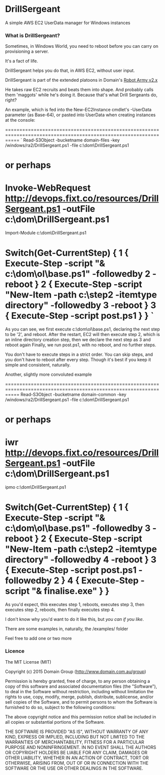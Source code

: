 # DrillSergeant
A simple AWS EC2 UserData manager for Windows instances

### What is DrillSergeant? ###

Sometimes, in Windows World, you need to reboot before you can carry on provisioning a server.

It's a fact of life.

DrillSergeant helps you do that, in AWS EC2, without user input.

DrillSergeant is part of the extended platoons in Domain's [Robot Army v2.x](http://tech.domain.com.au/2015/01/robot-army-v2-0/)

He takes raw EC2 recruits and beats them into shape. And probably calls them 'maggots' while he's doing it. Because that's what Drill Sergeants do, right?

An example, which is fed into the New-EC2Instance cmdlet's -UserData parameter (as Base-64), or pasted into UserData when creating instances at the console:

=================================================================================================================
`<powershell>
 Read-S3Object -bucketname domain-files -key /windows/ra2/DrillSergeant.ps1 -file c:\dom\DrillSergeant.ps1
 # or perhaps
 # Invoke-WebRequest http://devops.fixt.co/resources/DrillSergeant.ps1 -outFile c:\dom\DrillSergeant.ps1
 
 Import-Module c:\dom\DrillSergeant.ps1

 Switch(Get-CurrentStep)
 {
    1 { Execute-Step -script "& c:\dom\ol\base.ps1" -followedby 2 -reboot  }
    2 { Execute-Step -script "New-Item -path c:\step2 -itemtype directory" -followedby 3 -reboot }
    3 { Execute-Step -script post.ps1  }
 }
</powershell>`
==================================================================================================================
 
As you can see, we first execute c:\dom\ol\base.ps1, declaring the next step to be '2', and reboot.
After the restart, EC2 will then execute step 2, which is an inline directory creation step, then we declare the next step as 3 and reboot again
Finally, we run post.ps1, with no reboot, and no further steps. 

You don't have to execute steps in a strict order. You can skip steps, and you don't have to reboot after every step. 
Though it's best if you keep it simple and consistent, naturally.

Another, slightly more convoluted example

=================================================================================================================
<powershell>
 Read-S3Object -bucketname domain-common -key /windows/ra2/DrillSergeant.ps1 -file c:\dom\DrillSergeant.ps1
 # or perhaps
 # iwr http://devops.fixt.co/resources/DrillSergeant.ps1 -outFile c:\dom\DrillSergeant.ps1
 
 ipmo c:\dom\DrillSergeant.ps1

 Switch(Get-CurrentStep)
 {
    1 { Execute-Step -script "& c:\dom\ol\base.ps1" -followedby 3 -reboot  }
    2 { Execute-Step -script "New-Item -path c:\step2 -itemtype directory" -followedby 4 -reboot }
    3 { Execute-Step -script post.ps1 -followedby 2  }
    4 { Execute-Step -script "& finalise.exe" }
 }
</powershell>
=================================================================================================================

As you'd expect, this executes step 1, reboots, executes step 3, then executes step 2, reboots, then finally executes step 4.

I don't know why you'd want to do it like this, but *you can if you like*.

There are some examples in, naturally, the /examples/ folder

Feel free to add one or two more

### Licence ###

The MIT License (MIT)

Copyright (c) 2015 Domain Group (http://www.domain.com.au/group)

Permission is hereby granted, free of charge, to any person obtaining a copy
of this software and associated documentation files (the "Software"), to deal
in the Software without restriction, including without limitation the rights
to use, copy, modify, merge, publish, distribute, sublicense, and/or sell
copies of the Software, and to permit persons to whom the Software is
furnished to do so, subject to the following conditions:

The above copyright notice and this permission notice shall be included in all
copies or substantial portions of the Software.

THE SOFTWARE IS PROVIDED "AS IS", WITHOUT WARRANTY OF ANY KIND, EXPRESS OR
IMPLIED, INCLUDING BUT NOT LIMITED TO THE WARRANTIES OF MERCHANTABILITY,
FITNESS FOR A PARTICULAR PURPOSE AND NONINFRINGEMENT. IN NO EVENT SHALL THE
AUTHORS OR COPYRIGHT HOLDERS BE LIABLE FOR ANY CLAIM, DAMAGES OR OTHER
LIABILITY, WHETHER IN AN ACTION OF CONTRACT, TORT OR OTHERWISE, ARISING FROM,
OUT OF OR IN CONNECTION WITH THE SOFTWARE OR THE USE OR OTHER DEALINGS IN THE
SOFTWARE.